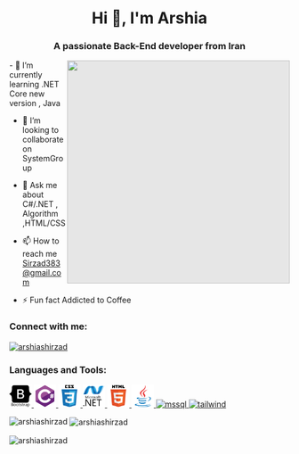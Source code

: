 <h1 align="center">Hi 👋, I'm Arshia</h1>
<h3 align="center">A passionate Back-End developer from Iran</h3>

<img align="right" style="display: block ;background-color: hsl(0, 0%, 90%);" src="https://i.pinimg.com/originals/ef/09/36/ef0936558e58d6bebf73fee2ae895fe3.gif" width="400" height="400">
<p align="left"> 
- 🌱 I’m currently learning .NET Core new version , Java

- 👯 I’m looking to collaborate on SystemGroup

- 💬 Ask me about C#/.NET , Algorithm ,HTML/CSS

- 📫 How to reach me Sirzad383@gmail.com

- ⚡ Fun fact Addicted to Coffee

<h3 align="left">Connect with me:</h3>
<p align="left">
<a href="https://linkedin.com/in/arshiashirzad" target="blank"><img align="center" src="https://raw.githubusercontent.com/rahuldkjain/github-profile-readme-generator/master/src/images/icons/Social/linked-in-alt.svg" alt="arshiashirzad" height="30" width="40" /></a>
</p>

<h3 align="left">Languages and Tools:</h3>
<p align="left"> <a href="https://getbootstrap.com" target="_blank" rel="noreferrer"> <img src="https://raw.githubusercontent.com/devicons/devicon/master/icons/bootstrap/bootstrap-plain-wordmark.svg" alt="bootstrap" width="40" height="40"/> </a> <a href="https://www.w3schools.com/cs/" target="_blank" rel="noreferrer"> <img src="https://raw.githubusercontent.com/devicons/devicon/master/icons/csharp/csharp-original.svg" alt="csharp" width="40" height="40"/> </a> <a href="https://www.w3schools.com/css/" target="_blank" rel="noreferrer"> <img src="https://raw.githubusercontent.com/devicons/devicon/master/icons/css3/css3-original-wordmark.svg" alt="css3" width="40" height="40"/> </a> <a href="https://dotnet.microsoft.com/" target="_blank" rel="noreferrer"> <img src="https://raw.githubusercontent.com/devicons/devicon/master/icons/dot-net/dot-net-original-wordmark.svg" alt="dotnet" width="40" height="40"/> </a> <a href="https://www.w3.org/html/" target="_blank" rel="noreferrer"> <img src="https://raw.githubusercontent.com/devicons/devicon/master/icons/html5/html5-original-wordmark.svg" alt="html5" width="40" height="40"/> </a> <a href="https://www.java.com" target="_blank" rel="noreferrer"> <img src="https://raw.githubusercontent.com/devicons/devicon/master/icons/java/java-original.svg" alt="java" width="40" height="40"/> </a> <a href="https://www.microsoft.com/en-us/sql-server" target="_blank" rel="noreferrer"> <img src="https://www.svgrepo.com/show/303229/microsoft-sql-server-logo.svg" alt="mssql" width="40" height="40"/> </a> <a href="https://tailwindcss.com/" target="_blank" rel="noreferrer"> <img src="https://www.vectorlogo.zone/logos/tailwindcss/tailwindcss-icon.svg" alt="tailwind" width="40" height="40"/> </a> </p>

<p><img align="left" src="https://github-readme-stats.vercel.app/api/top-langs?username=arshiashirzad&show_icons=true&locale=en&layout=compact" alt="arshiashirzad" /></p>

<p>&nbsp;<img align="center" src="https://github-readme-stats.vercel.app/api?username=arshiashirzad&show_icons=true&locale=en" alt="arshiashirzad" /></p>

<p><img align="center" src="https://github-readme-streak-stats.herokuapp.com/?user=arshiashirzad&" alt="arshiashirzad" /></p>
